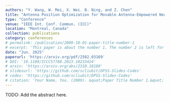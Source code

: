 ```yaml
---
authors: "Y. Wang, W. Mei, X. Wei. B. Ning, and Z. Chen"
title: "Antenna Position Optimization for Movable Antenna-Empowered Near-Field Sensing"
type: "Conference"
venue: "IEEE Int. Conf. Commun. (ICC)"
location: "Montreal, Canada"
collection: publications
category: conferences
# permalink: /publication/2009-10-01-paper-title-number-1
# excerpt: 'This paper is about the number 1. The number 2 is left for future work.'
date: "Jun. 2025"
paperurl: 'https://arxiv.org/pdf/2502.03169'
# DOI: '10.1109/ICCC57788.2023.10233424'
# arxiv: 'https://arxiv.org/abs/2310.18180'
# slidesurl: 'https://github.com/scliubit/DPSS-Slides-Codes'
# codes: 'https://github.com/scliubit/DPSS-Slides-Codes'
# citation: 'Your Name, You. (2009). &quot;Paper Title Number 1.&quot; <i>Journal 1</i>. 1(1).'
---
```


TODO: Add the abstract here.
